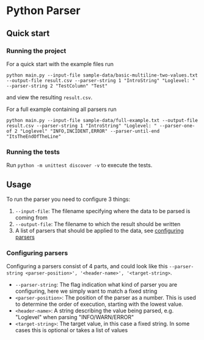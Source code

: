 # Python Parser

## Quick start
### Running the project
For a quick start with the example files run
```
python main.py --input-file sample-data/basic-multiline-two-values.txt --output-file result.csv --parser-string 1 "IntroString" "Loglevel: " --parser-string 2 "TestColumn" "Test"
```
and view the resulting `result.csv`.

For a full example containing all parsers run
```
python main.py --input-file sample-data/full-example.txt --output-file result.csv --parser-string 1 "IntroString" "Loglevel: " --parser-one-of 2 "Loglevel" "INFO,INCIDENT,ERROR" --parser-until-end "ItsTheEndOfTheLine"
```

### Running the tests
Run `python -m unittest discover -v` to execute the tests.


## Usage
To run the parser you need to configure 3 things:

1. `--input-file`: The filename specifying where the data to be parsed is coming from
2. `--output-file`: The filename to which the result should be written
3. A list of parsers that should be applied to the data, see [configuring parsers](#1-configuring-parsers)

### Configuring parsers
Configuring a parsers consist of 4 parts, and could look like this `--parser-string <parser-position>', '<header-name>', '<target-string>`.
- `--parser-string`: The flag indication what kind of parser you are configuring, here we simply want to match a fixed string
- `<parser-position>`: The position of the parser as a number. This is used to determine the order of execution, starting with the lowest value.
- `<header-name>`: A string describing the value being parsed, e.g. "Loglevel" when parsing "INFO/WARN/ERROR"
- `<target-string>`: The target value, in this case a fixed string. In some cases this is optional or takes a list of values